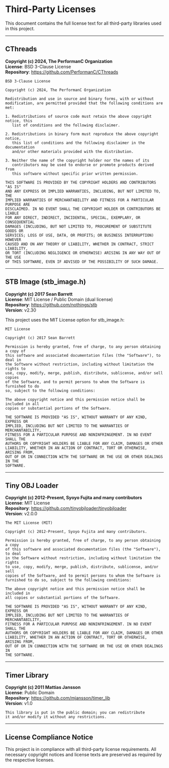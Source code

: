 # Third-Party Licenses

This document contains the full license text for all third-party libraries used in this project.

---

## CThreads

**Copyright (c) 2024, The PerformanC Organization**  
**License**: BSD 3-Clause License  
**Repository**: https://github.com/PerformanC/CThreads

```
BSD 3-Clause License

Copyright (c) 2024, The PerformanC Organization

Redistribution and use in source and binary forms, with or without
modification, are permitted provided that the following conditions are met:

1. Redistributions of source code must retain the above copyright notice, this
   list of conditions and the following disclaimer.

2. Redistributions in binary form must reproduce the above copyright notice,
   this list of conditions and the following disclaimer in the documentation
   and/or other materials provided with the distribution.

3. Neither the name of the copyright holder nor the names of its
   contributors may be used to endorse or promote products derived from
   this software without specific prior written permission.

THIS SOFTWARE IS PROVIDED BY THE COPYRIGHT HOLDERS AND CONTRIBUTORS "AS IS"
AND ANY EXPRESS OR IMPLIED WARRANTIES, INCLUDING, BUT NOT LIMITED TO, THE
IMPLIED WARRANTIES OF MERCHANTABILITY AND FITNESS FOR A PARTICULAR PURPOSE ARE
DISCLAIMED. IN NO EVENT SHALL THE COPYRIGHT HOLDER OR CONTRIBUTORS BE LIABLE
FOR ANY DIRECT, INDIRECT, INCIDENTAL, SPECIAL, EXEMPLARY, OR CONSEQUENTIAL
DAMAGES (INCLUDING, BUT NOT LIMITED TO, PROCUREMENT OF SUBSTITUTE GOODS OR
SERVICES; LOSS OF USE, DATA, OR PROFITS; OR BUSINESS INTERRUPTION) HOWEVER
CAUSED AND ON ANY THEORY OF LIABILITY, WHETHER IN CONTRACT, STRICT LIABILITY,
OR TORT (INCLUDING NEGLIGENCE OR OTHERWISE) ARISING IN ANY WAY OUT OF THE USE
OF THIS SOFTWARE, EVEN IF ADVISED OF THE POSSIBILITY OF SUCH DAMAGE.
```

---

## STB Image (stb_image.h)

**Copyright (c) 2017 Sean Barrett**  
**License**: MIT License / Public Domain (dual license)  
**Repository**: https://github.com/nothings/stb  
**Version**: v2.30

This project uses the MIT License option for stb_image.h:

```
MIT License

Copyright (c) 2017 Sean Barrett

Permission is hereby granted, free of charge, to any person obtaining a copy of
this software and associated documentation files (the "Software"), to deal in
the Software without restriction, including without limitation the rights to
use, copy, modify, merge, publish, distribute, sublicense, and/or sell copies
of the Software, and to permit persons to whom the Software is furnished to do
so, subject to the following conditions:

The above copyright notice and this permission notice shall be included in all
copies or substantial portions of the Software.

THE SOFTWARE IS PROVIDED "AS IS", WITHOUT WARRANTY OF ANY KIND, EXPRESS OR
IMPLIED, INCLUDING BUT NOT LIMITED TO THE WARRANTIES OF MERCHANTABILITY,
FITNESS FOR A PARTICULAR PURPOSE AND NONINFRINGEMENT. IN NO EVENT SHALL THE
AUTHORS OR COPYRIGHT HOLDERS BE LIABLE FOR ANY CLAIM, DAMAGES OR OTHER
LIABILITY, WHETHER IN AN ACTION OF CONTRACT, TORT OR OTHERWISE, ARISING FROM,
OUT OF OR IN CONNECTION WITH THE SOFTWARE OR THE USE OR OTHER DEALINGS IN THE
SOFTWARE.
```

---

## Tiny OBJ Loader

**Copyright (c) 2012-Present, Syoyo Fujita and many contributors**  
**License**: MIT License  
**Repository**: https://github.com/tinyobjloader/tinyobjloader  
**Version**: v2.0.0

```
The MIT License (MIT)

Copyright (c) 2012-Present, Syoyo Fujita and many contributors.

Permission is hereby granted, free of charge, to any person obtaining a copy
of this software and associated documentation files (the "Software"), to deal
in the Software without restriction, including without limitation the rights
to use, copy, modify, merge, publish, distribute, sublicense, and/or sell
copies of the Software, and to permit persons to whom the Software is
furnished to do so, subject to the following conditions:

The above copyright notice and this permission notice shall be included in
all copies or substantial portions of the Software.

THE SOFTWARE IS PROVIDED "AS IS", WITHOUT WARRANTY OF ANY KIND, EXPRESS OR
IMPLIED, INCLUDING BUT NOT LIMITED TO THE WARRANTIES OF MERCHANTABILITY,
FITNESS FOR A PARTICULAR PURPOSE AND NONINFRINGEMENT. IN NO EVENT SHALL THE
AUTHORS OR COPYRIGHT HOLDERS BE LIABLE FOR ANY CLAIM, DAMAGES OR OTHER
LIABILITY, WHETHER IN AN ACTION OF CONTRACT, TORT OR OTHERWISE, ARISING FROM,
OUT OF OR IN CONNECTION WITH THE SOFTWARE OR THE USE OR OTHER DEALINGS IN
THE SOFTWARE.
```

---

## Timer Library

**Copyright (c) 2011 Mattias Jansson**  
**License**: Public Domain  
**Repository**: https://github.com/mjansson/timer_lib  
**Version**: v1.0

```
This library is put in the public domain; you can redistribute
it and/or modify it without any restrictions.
```

---

## License Compliance Notice

This project is in compliance with all third-party license requirements. All necessary copyright notices and license texts are preserved as required by the respective licenses.
